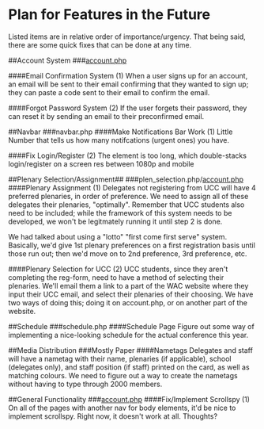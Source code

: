 # Plan for Features in the Future
Listed items are in relative order of importance/urgency. That being said, there are some quick fixes that can be done at any time.

##Account System
###[account.php](http://world.ac/test/account.php)

####Email Confirmation System (1)
When a user signs up for an account, an email will be sent to their email confirming that they wanted to sign up; they can paste a code sent to their email to confirm the email.

####Forgot Password System (2)
If the user forgets their password, they can reset it by sending an email to their preconfirmed email.

##Navbar
###navbar.php
####Make Notifications Bar Work (1)</h4>
Little Number that tells us how many notifcations (urgent ones) you have.

####Fix Login/Register (2)
The element is too long, which double-stacks login/register on a screen res between 1080p and mobile

##Plenary Selection/Assignment##
###plen_selection.php/[account.php](http://world.ac/test/account.php)
####Plenary Assignment (1)
Delegates not registering from UCC will have 4 preferred plenaries, in order of preference. We need to assign all of these delegates their plenaries, "optimally". Remember that UCC students also need to be included; while the framework of this system needs to be developed, we won't be legitmately running it until step 2 is done.


We had talked about using a "lotto" "first come first serve" system. Basically, we'd give 1st plenary preferences on a first registration basis until those run out; then we'd move on to 2nd preference, 3rd preference, etc.

####Plenary Selection for UCC (2)
UCC students, since they aren't completing the reg-form, need to have a method of selecting their plenaries. We'll email them a link to a part of the WAC website where they input their UCC email, and select their plenaries of their choosing. We have two ways of doing this; doing it on account.php, or on another part of the website. 

##Schedule
###schedule.php
####Schedule Page
Figure out some way of implementing a nice-looking schedule for the actual conference this year.


##Media Distribution
###Mostly Paper
####Nametags
Delegates and staff will have a nametag with their name, plenaries (if applicable), school (delegates only), and staff position (if staff) printed on the card, as well as matching colours. We need to figure out a way to create the nametags without having to type through 2000 members. 



##General Functionality
###[account.php](http://world.ac/test/account.php)
####Fix/Implement Scrollspy (1)
On all of the pages with another nav for body elements, it'd be nice to implement scrollspy. Right now, it doesn't work at all. Thoughts?

